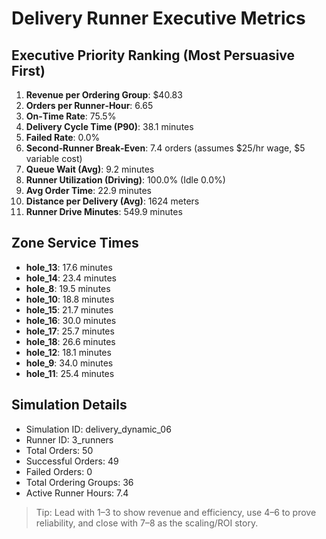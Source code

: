 # Delivery Runner Executive Metrics

## Executive Priority Ranking (Most Persuasive First)
1. **Revenue per Ordering Group**: $40.83
2. **Orders per Runner‑Hour**: 6.65
3. **On‑Time Rate**: 75.5%
4. **Delivery Cycle Time (P90)**: 38.1 minutes
5. **Failed Rate**: 0.0%
6. **Second‑Runner Break‑Even**: 7.4 orders (assumes $25/hr wage, $5 variable cost)
7. **Queue Wait (Avg)**: 9.2 minutes
8. **Runner Utilization (Driving)**: 100.0% (Idle 0.0%)
9. **Avg Order Time**: 22.9 minutes
10. **Distance per Delivery (Avg)**: 1624 meters
11. **Runner Drive Minutes**: 549.9 minutes

## Zone Service Times
- **hole_13**: 17.6 minutes
- **hole_14**: 23.4 minutes
- **hole_8**: 19.5 minutes
- **hole_10**: 18.8 minutes
- **hole_15**: 21.7 minutes
- **hole_16**: 30.0 minutes
- **hole_17**: 25.7 minutes
- **hole_18**: 26.6 minutes
- **hole_12**: 18.1 minutes
- **hole_9**: 34.0 minutes
- **hole_11**: 25.4 minutes


## Simulation Details
- Simulation ID: delivery_dynamic_06
- Runner ID: 3_runners
- Total Orders: 50
- Successful Orders: 49
- Failed Orders: 0
- Total Ordering Groups: 36
- Active Runner Hours: 7.4

> Tip: Lead with 1–3 to show revenue and efficiency, use 4–6 to prove reliability, and close with 7–8 as the scaling/ROI story.

